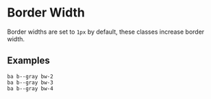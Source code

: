 # Border Width

Border widths are set to `1px` by default, these classes increase border width.

## Examples

<div class="pa3 ba b--gray-300">
    <div class="row">
        <div class="col w-1/3">
            <div>
                <div class="h3 ba b--gray bw-2"></div>
                <code class="mt1 clipboard">ba b--gray bw-2</code>
            </div>
        </div>
        <div class="col w-1/3">
            <div>
                <div class="h3 ba b--gray bw-3"></div>
                <code class="mt1 clipboard">ba b--gray bw-3</code>
            </div>
        </div>
        <div class="col w-1/3">
            <div>
                <div class="h3 ba b--gray bw-4"></div>
                <code class="mt1 clipboard">ba b--gray bw-4</code>
            </div>
        </div>
    </div>
</div>